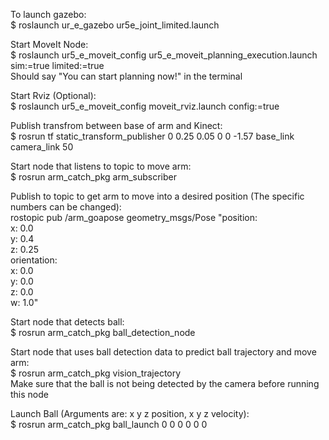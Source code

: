 To launch gazebo:  
$ roslaunch ur_e_gazebo ur5e_joint_limited.launch  

Start MoveIt Node:  
$ roslaunch ur5_e_moveit_config ur5_e_moveit_planning_execution.launch sim:=true limited:=true  
Should say "You can start planning now!" in the terminal  

Start Rviz (Optional):  
$ roslaunch ur5_e_moveit_config moveit_rviz.launch config:=true  

Publish transfrom between base of arm and Kinect:  
$ rosrun tf static_transform_publisher 0 0.25 0.05 0 0 -1.57 base_link camera_link 50  

Start node that listens to topic to move arm:  
$ rosrun arm_catch_pkg arm_subscriber  

Publish to topic to get arm to move into a desired position (The specific numbers can be changed):  
rostopic pub /arm_goapose geometry_msgs/Pose "position:  
  x: 0.0  
  y: 0.4  
  z: 0.25  
orientation:  
  x: 0.0  
  y: 0.0  
  z: 0.0  
  w: 1.0"  

Start node that detects ball:  
$ rosrun arm_catch_pkg ball_detection_node  

Start node that uses ball detection data to predict ball trajectory and move arm:  
$ rosrun arm_catch_pkg vision_trajectory  
Make sure that the ball is not being detected by the camera before running this node  

Launch Ball (Arguments are: x y z position, x y z velocity):  
$ rosrun arm_catch_pkg ball_launch 0 0 0 0 0 0  
